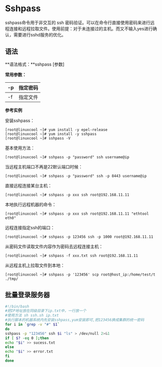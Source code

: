 # Sshpass

sshpass命令用于非交互的 ssh 密码验证。可以在命令行直接使用密码来进行远程连接和远程拉取文件。使用前提：对于未连接过的主机。而又不输入yes进行确认，需要进行sshd服务的优化。

## 语法

**语法格式：**sshpass [参数]

**常用参数：**

| -p   | 指定密码 |
| ---- | -------- |
| -f   | 指定文件 |

**参考实例**

安装sshpass：

```
[root@linuxcool ~]# yum install -y epel-release
[root@linuxcool ~]# yum install -y sshpass
[root@linuxcool ~]# sshpass -V
```

基本使用方法：

```
[root@linuxcool ~]# sshpass -p "password" ssh username@ip
```

当远程主机端口不再是22默认端口时候：

```
[root@linuxcool ~]# sshpass -p "password" ssh -p 8443 username@ip
```

直接远程连接某台主机：

```
[root@linuxcool ~]# sshpass -p xxx ssh root@192.168.11.11
```

本地执行远程机器的命令：

```
[root@linuxcool ~]# sshpass -p xxx ssh root@192.168.11.11 "ethtool eth0"
```

远程连接指定ssh的端口：

```
[root@linuxcool ~]# sshpass -p 123456 ssh -p 1000 root@192.168.11.11
```

从密码文件读取文件内容作为密码去远程连接主机：

```
[root@linuxcool ~]# sshpass -f xxx.txt ssh root@192.168.11.11
```

从远程主机上拉取文件到本地：

```
[root@linuxcool ~]# sshpass -p '123456' scp root@host_ip:/home/test/t ./tmp/
```



## 批量登录服务器

```bash
#!/bin/bash
#把IP地址放在同级目录下ip.txt中，一行放一个
#使用方法 sh ssh.sh ip.txt
#执行脚本的机器系统内先安装sshpass,yum安装即可,把123456换成集群的统一密码
for i in `grep -v "#" $1`
do
sshpass -p "123456" ssh $i "ls" > /dev/null 2>&1
if [ $? -eq 0 ];then 
echo "$i" >> sucess.txt
else
echo "$i" >> error.txt
fi
done
```

